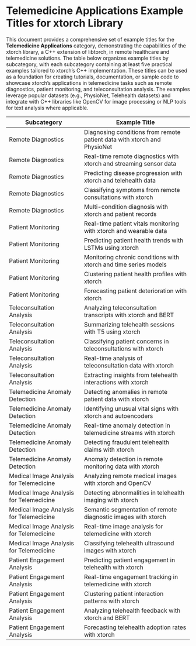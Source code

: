 # Telemedicine Applications Example Titles for xtorch Library

This document provides a comprehensive set of example titles for the **Telemedicine Applications** category, demonstrating the capabilities of the xtorch library, a C++ extension of libtorch, in remote healthcare and telemedicine solutions. The table below organizes example titles by subcategory, with each subcategory containing at least five practical examples tailored to xtorch’s C++ implementation. These titles can be used as a foundation for creating tutorials, documentation, or sample code to showcase xtorch’s applications in telemedicine tasks such as remote diagnostics, patient monitoring, and teleconsultation analysis. The examples leverage popular datasets (e.g., PhysioNet, Telehealth datasets) and integrate with C++ libraries like OpenCV for image processing or NLP tools for text analysis where applicable.

| **Subcategory**                     | **Example Title**                                                                 |
|-------------------------------------|-----------------------------------------------------------------------------------|
| Remote Diagnostics                 | Diagnosing conditions from remote patient data with xtorch and PhysioNet          |
| Remote Diagnostics                 | Real-time remote diagnostics with xtorch and streaming sensor data                |
| Remote Diagnostics                 | Predicting disease progression with xtorch and telehealth data                    |
| Remote Diagnostics                 | Classifying symptoms from remote consultations with xtorch                        |
| Remote Diagnostics                 | Multi-condition diagnosis with xtorch and patient records                        |
| Patient Monitoring                 | Real-time patient vitals monitoring with xtorch and wearable data                 |
| Patient Monitoring                 | Predicting patient health trends with LSTMs using xtorch                          |
| Patient Monitoring                 | Monitoring chronic conditions with xtorch and time series models                  |
| Patient Monitoring                 | Clustering patient health profiles with xtorch                                    |
| Patient Monitoring                 | Forecasting patient deterioration with xtorch                                     |
| Teleconsultation Analysis          | Analyzing teleconsultation transcripts with xtorch and BERT                       |
| Teleconsultation Analysis          | Summarizing telehealth sessions with T5 using xtorch                              |
| Teleconsultation Analysis          | Classifying patient concerns in teleconsultations with xtorch                     |
| Teleconsultation Analysis          | Real-time analysis of teleconsultation data with xtorch                          |
| Teleconsultation Analysis          | Extracting insights from telehealth interactions with xtorch                      |
| Telemedicine Anomaly Detection     | Detecting anomalies in remote patient data with xtorch                            |
| Telemedicine Anomaly Detection     | Identifying unusual vital signs with xtorch and autoencoders                      |
| Telemedicine Anomaly Detection     | Real-time anomaly detection in telemedicine streams with xtorch                   |
| Telemedicine Anomaly Detection     | Detecting fraudulent telehealth claims with xtorch                                |
| Telemedicine Anomaly Detection     | Anomaly detection in remote monitoring data with xtorch                           |
| Medical Image Analysis for Telemedicine | Analyzing remote medical images with xtorch and OpenCV                        |
| Medical Image Analysis for Telemedicine | Detecting abnormalities in telehealth imaging with xtorch                     |
| Medical Image Analysis for Telemedicine | Semantic segmentation of remote diagnostic images with xtorch                 |
| Medical Image Analysis for Telemedicine | Real-time image analysis for telemedicine with xtorch                         |
| Medical Image Analysis for Telemedicine | Classifying telehealth ultrasound images with xtorch                          |
| Patient Engagement Analysis        | Predicting patient engagement in telehealth with xtorch                           |
| Patient Engagement Analysis        | Real-time engagement tracking in telemedicine with xtorch                         |
| Patient Engagement Analysis        | Clustering patient interaction patterns with xtorch                               |
| Patient Engagement Analysis        | Analyzing telehealth feedback with xtorch and BERT                                |
| Patient Engagement Analysis        | Forecasting telehealth adoption rates with xtorch                                 |